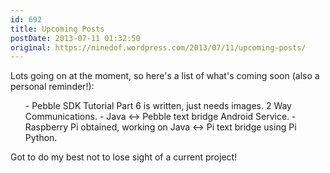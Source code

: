 ```yaml
---
id: 692
title: Upcoming Posts
postDate: 2013-07-11 01:32:50
original: https://ninedof.wordpress.com/2013/07/11/upcoming-posts/
---
```


Lots going on at the moment, so here's a list of what's coming soon (also a personal reminder!):
<ol>
	- Pebble SDK Tutorial Part 6 is written, just needs images. 2 Way Communications.
	- Java &lt;-&gt; Pebble text bridge Android Service.
	- Raspberry Pi obtained, working on Java &lt;-&gt; Pi text bridge using Pi Python.
</ol>
Got to do my best not to lose sight of a current project!
